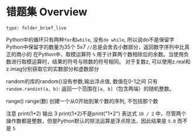 # 错题集 Overview
 
```ccard
type: folder_brief_live
```
 
Python中的循环只有两种`for`和`while`, 没有`do while`, 所以说do不是保留字
Python中保留字的数量为35个 5x7
`//`总是会舍去小数部分，返回数字序列中比真正的商小的
在Python中，取模运算符 `%` 用于计算两个数相除后的余数。当使用负数进行取模运算时，结果的符号与除数的符号相同。
对于复数z, 可以使用z.real和z.imag分别获取它的实数部分和虚数部分

random的库的random()没有参数,输出浮点值, 数值在0-1之间
只有`random.randint(a, b)`: 返回一个范围在`[a, b]`（包含两端）的随机整数。

range()
range(数) 创建一个从0开始到某个数的序列, 不包括那个数

注意 print(1+2) 输出 3 print(1+2)不是print("1+2")
表达式 `10 / 2` 中，尽管两个操作数都是整数，但是Python默认的除法运算是浮点除法，因此结果是 `5.0` 而不是 `5`
